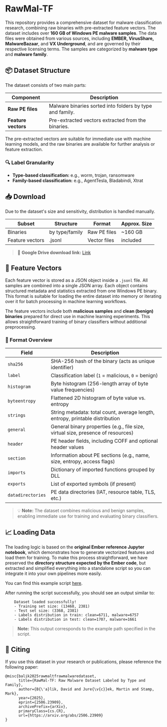 # RawMal-TF
This repository provides a comprehensive dataset for malware classification research, combining raw binaries with pre-extracted feature vectors. The dataset includes over **160 GB of Windows PE malware samples**. The data files were obtained from various sources, including **EMBER, VirusShare, MalwareBazaar**, and **VX Underground**, and are governed by their respective licensing terms. The samples are categorized by **malware type** and **malware family**.



## 📦 Dataset Structure

The dataset consists of two main parts:

| Component               | Description                                                                 |
|-------------------------|-----------------------------------------------------------------------------|
| **Raw PE files**        | Malware binaries sorted into folders by type and family.                   |
| **Feature vectors**     | Pre-extracted vectors extracted from the binaries.  |

The pre-extracted vectors are suitable for immediate use with machine learning models, and the raw binaries are available for further analysis or feature extraction.

### 🔍 Label Granularity

- **Type-based classification:** e.g., worm, trojan, ransomware
- **Family-based classification:** e.g., AgentTesla, Bladabindi, Xtrat

## 📥 Download

Due to the dataset's size and sensitivity, distribution is handled manually.

| Subset          | Structure         | Format        | Approx. Size |
|------------------|------------------|---------------|--------------|
| Binaries         | by type/family   | Raw PE files  | ~160 GB      |
| Feature vectors  |     .jsonl       | Vector files  | included     |

> 🔗 **Google Drive download link:** [Link](https://drive.google.com/drive/folders/1wYQPjoZ48BaFmVeW3leMVocqHbjV6TBm?usp=sharing)


## 🧬 Feature Vectors

Each feature vector is stored as a JSON object inside a `.jsonl` file. All samples are combined into a single JSON array. Each object contains structured metadata and statistics extracted from one Windows PE binary. This format is suitable for loading the entire dataset into memory or iterating over it for batch processing in machine learning workflows.

The feature vectors include both **malicious samples** and **clean (benign) binaries** prepared for direct use in machine learning experiments. This allows straightforward training of binary classifiers without additional preprocessing.

### 📄 Format Overview

| Field              | Description |
|--------------------|-------------|
| `sha256`           | SHA-256 hash of the binary (acts as unique identifier) |
| `label`            | Classification label (`1` = malicious, `0` = benign) |
| `histogram`        | Byte histogram (256-length array of byte value frequencies) |
| `byteentropy`      | Flattened 2D histogram of byte value vs. entropy |
| `strings`          | String metadata: total count, average length, entropy, printable distribution |
| `general`          | General binary properties (e.g., file size, virtual size, presence of resources) |
| `header`           | PE header fields, including COFF and optional header values |
| `section`          | Information about PE sections (e.g., name, size, entropy, access flags) |
| `imports`          | Dictionary of imported functions grouped by DLL |
| `exports`          | List of exported symbols (if present) |
| `datadirectories`  | PE data directories (IAT, resource table, TLS, etc.) |

> 💡 **Note:** The dataset combines malicious and benign samples, enabling immediate use for training and evaluating binary classifiers.


## 📈 Loading Data

The loading logic is based on the **original Ember reference Jupyter notebook**, which demonstrates how to generate vectorized features and load them for training. To make this process straightforward, we have preserved the **directory structure expected by the Ember code**, but extracted and simplified everything into a standalone script so you can integrate it into your own pipelines more easily.

You can find this example script [here](scripts/load.py).

After running the script successfully, you should see an output similar to:
```
    Dataset loaded successfully!
    - Training set size: (13468, 2381)
    - Test set size: (3368, 2381)
    - Labels distribution in train: clean=6711, malware=6757
    - Labels distribution in test: clean=1707, malware=1661

```

> **Note:**  This output corresponds to the example path specified in the script.



## 🫆 Citing
If you use this dataset in your research or publications, please reference the following paper:
```
@misc{balik2025rawmaltfrawmalwaredataset,
      title={RawMal-TF: Raw Malware Dataset Labeled by Type and Family}, 
      author={B{\'a}lik, David and Jure{\v{c}}ek, Martin and Stamp, Mark},
      year={2025},
      eprint={2506.23909},
      archivePrefix={arXiv},
      primaryClass={cs.CR},
      url={https://arxiv.org/abs/2506.23909}
}
```









